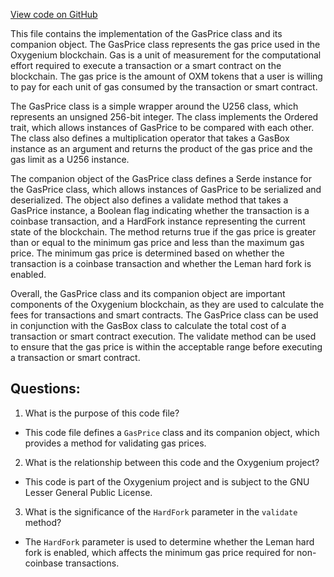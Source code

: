 [View code on GitHub](https://github.com/oxygenium/oxygenium/protocol/src/main/scala/org/oxygenium/protocol/vm/GasPrice.scala)

This file contains the implementation of the GasPrice class and its companion object. The GasPrice class represents the gas price used in the Oxygenium blockchain. Gas is a unit of measurement for the computational effort required to execute a transaction or a smart contract on the blockchain. The gas price is the amount of OXM tokens that a user is willing to pay for each unit of gas consumed by the transaction or smart contract.

The GasPrice class is a simple wrapper around the U256 class, which represents an unsigned 256-bit integer. The class implements the Ordered trait, which allows instances of GasPrice to be compared with each other. The class also defines a multiplication operator that takes a GasBox instance as an argument and returns the product of the gas price and the gas limit as a U256 instance.

The companion object of the GasPrice class defines a Serde instance for the GasPrice class, which allows instances of GasPrice to be serialized and deserialized. The object also defines a validate method that takes a GasPrice instance, a Boolean flag indicating whether the transaction is a coinbase transaction, and a HardFork instance representing the current state of the blockchain. The method returns true if the gas price is greater than or equal to the minimum gas price and less than the maximum gas price. The minimum gas price is determined based on whether the transaction is a coinbase transaction and whether the Leman hard fork is enabled.

Overall, the GasPrice class and its companion object are important components of the Oxygenium blockchain, as they are used to calculate the fees for transactions and smart contracts. The GasPrice class can be used in conjunction with the GasBox class to calculate the total cost of a transaction or smart contract execution. The validate method can be used to ensure that the gas price is within the acceptable range before executing a transaction or smart contract.
## Questions: 
 1. What is the purpose of this code file?
- This code file defines a `GasPrice` class and its companion object, which provides a method for validating gas prices.

2. What is the relationship between this code and the Oxygenium project?
- This code is part of the Oxygenium project and is subject to the GNU Lesser General Public License.

3. What is the significance of the `HardFork` parameter in the `validate` method?
- The `HardFork` parameter is used to determine whether the Leman hard fork is enabled, which affects the minimum gas price required for non-coinbase transactions.